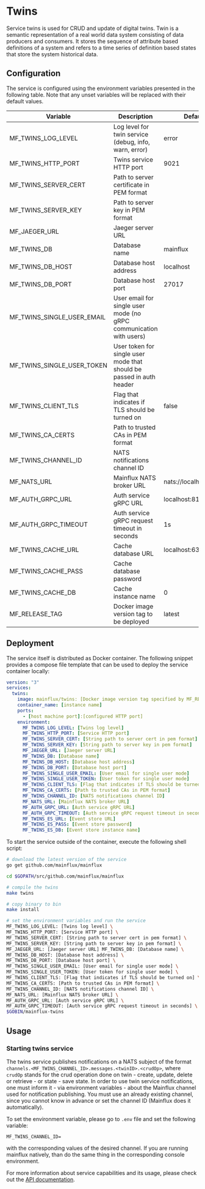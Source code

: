# Twins

Service twins is used for CRUD and update of digital twins. Twin is a semantic
representation of a real world data system consisting of data producers and
consumers. It stores the sequence of attribute based definitions of a system and
refers to a time series of definition based states that store the system
historical data.

## Configuration

The service is configured using the environment variables presented in the
following table. Note that any unset variables will be replaced with their
default values.

| Variable                   | Description                                                          | Default               |
|----------------------------|----------------------------------------------------------------------|-----------------------|
| MF_TWINS_LOG_LEVEL         | Log level for twin service (debug, info, warn, error)                | error                 |
| MF_TWINS_HTTP_PORT         | Twins service HTTP port                                              | 9021                  |
| MF_TWINS_SERVER_CERT       | Path to server certificate in PEM format                             |                       |
| MF_TWINS_SERVER_KEY        | Path to server key in PEM format                                     |                       |
| MF_JAEGER_URL              | Jaeger server URL                                                    |                       |
| MF_TWINS_DB                | Database name                                                        | mainflux              |
| MF_TWINS_DB_HOST           | Database host address                                                | localhost             |
| MF_TWINS_DB_PORT           | Database host port                                                   | 27017                 |
| MF_TWINS_SINGLE_USER_EMAIL | User email for single user mode (no gRPC communication with users)   |                       |
| MF_TWINS_SINGLE_USER_TOKEN | User token for single user mode that should be passed in auth header |                       |
| MF_TWINS_CLIENT_TLS        | Flag that indicates if TLS should be turned on                       | false                 |
| MF_TWINS_CA_CERTS          | Path to trusted CAs in PEM format                                    |                       |
| MF_TWINS_CHANNEL_ID        | NATS notifications channel ID                                        |                       |
| MF_NATS_URL                | Mainflux NATS broker URL                                             | nats://localhost:4222 |
| MF_AUTH_GRPC_URL           | Auth service gRPC URL                                                | localhost:8181        |
| MF_AUTH_GRPC_TIMEOUT       | Auth service gRPC request timeout in seconds                         | 1s                    |
| MF_TWINS_CACHE_URL         | Cache database URL                                                   | localhost:6379        |
| MF_TWINS_CACHE_PASS        | Cache database password                                              |                       |
| MF_TWINS_CACHE_DB          | Cache instance name                                                  | 0                     |
| MF_RELEASE_TAG             | Docker image version tag to be deployed                              | latest                |


## Deployment

The service itself is distributed as Docker container. The following snippet
provides a compose file template that can be used to deploy the service
container locally:

```yaml
version: "3"
services:
  twins:
    image: mainflux/twins: [Docker image version tag specified by MF_RELEASE_TAG]
    container_name: [instance name]
    ports:
      - [host machine port]:[configured HTTP port]
    environment:
      MF_TWINS_LOG_LEVEL: [Twins log level]
      MF_TWINS_HTTP_PORT: [Service HTTP port]
      MF_TWINS_SERVER_CERT: [String path to server cert in pem format]
      MF_TWINS_SERVER_KEY: [String path to server key in pem format]
      MF_JAEGER_URL: [Jaeger server URL]
      MF_TWINS_DB: [Database name]
      MF_TWINS_DB_HOST: [Database host address]
      MF_TWINS_DB_PORT: [Database host port]
      MF_TWINS_SINGLE_USER_EMAIL: [User email for single user mode]
      MF_TWINS_SINGLE_USER_TOKEN: [User token for single user mode]
      MF_TWINS_CLIENT_TLS: [Flag that indicates if TLS should be turned on]
      MF_TWINS_CA_CERTS: [Path to trusted CAs in PEM format]
      MF_TWINS_CHANNEL_ID: [NATS notifications channel ID]
      MF_NATS_URL: [Mainflux NATS broker URL]
      MF_AUTH_GRPC_URL: [Auth service gRPC URL]
      MF_AUTH_GRPC_TIMEOUT: [Auth service gRPC request timeout in seconds]
      MF_TWINS_ES_URL: [Event store URL]
      MF_TWINS_ES_PASS: [Event store password]
      MF_TWINS_ES_DB: [Event store instance name]
```

To start the service outside of the container, execute the following shell
script:

```bash
# download the latest version of the service
go get github.com/mainflux/mainflux

cd $GOPATH/src/github.com/mainflux/mainflux

# compile the twins
make twins

# copy binary to bin
make install

# set the environment variables and run the service
MF_TWINS_LOG_LEVEL: [Twins log level] \
MF_TWINS_HTTP_PORT: [Service HTTP port] \
MF_TWINS_SERVER_CERT: [String path to server cert in pem format] \
MF_TWINS_SERVER_KEY: [String path to server key in pem format] \
MF_JAEGER_URL: [Jaeger server URL] MF_TWINS_DB: [Database name] \
MF_TWINS_DB_HOST: [Database host address] \
MF_TWINS_DB_PORT: [Database host port] \
MF_TWINS_SINGLE_USER_EMAIL: [User email for single user mode] \
MF_TWINS_SINGLE_USER_TOKEN: [User token for single user mode] \
MF_TWINS_CLIENT_TLS: [Flag that indicates if TLS should be turned on] \
MF_TWINS_CA_CERTS: [Path to trusted CAs in PEM format] \
MF_TWINS_CHANNEL_ID: [NATS notifications channel ID] \
MF_NATS_URL: [Mainflux NATS broker URL] \
MF_AUTH_GRPC_URL: [Auth service gRPC URL] \
MF_AUTH_GRPC_TIMEOUT: [Auth service gRPC request timeout in seconds] \
$GOBIN/mainflux-twins
```

## Usage

### Starting twins service

The twins service publishes notifications on a NATS subject of the format
`channels.<MF_TWINS_CHANNEL_ID>.messages.<twinID>.<crudOp>`, where `crudOp`
stands for the crud operation done on twin - create, update, delete or
retrieve - or state - save state. In order to use twin service notifications,
one must inform it - via environment variables - about the Mainflux channel used
for notification publishing. You must use an already existing channel, since you
cannot know in advance or set the channel ID (Mainflux does it automatically).

To set the environment variable, please go to `.env` file and set the following
variable:

```
MF_TWINS_CHANNEL_ID=
```

with the corresponding values of the desired channel. If you are running
mainflux natively, than do the same thing in the corresponding console
environment.

For more information about service capabilities and its usage, please check out
the [API documentation](openapi.yml).

[doc]: http://mainflux.readthedocs.io
